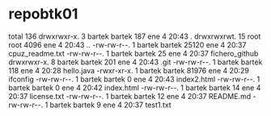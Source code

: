 # repobtk01
total 136
drwxrwxr-x.  3 bartek bartek   187 ene  4 20:43 .
drwxrwxrwt. 15 root   root    4096 ene  4 20:43 ..
-rw-rw-r--.  1 bartek bartek 25120 ene  4 20:37 cpuz_readme.txt
-rw-rw-r--.  1 bartek bartek    25 ene  4 20:37 fichero_github
drwxrwxr-x.  8 bartek bartek   201 ene  4 20:43 .git
-rw-rw-r--.  1 bartek bartek   118 ene  4 20:28 hello.java
-rwxr-xr-x.  1 bartek bartek 81976 ene  4 20:29 ifconfig
-rw-rw-r--.  1 bartek bartek     0 ene  4 20:43 index2.html
-rw-rw-r--.  1 bartek bartek     0 ene  4 20:42 index.html
-rw-rw-r--.  1 bartek bartek    14 ene  4 20:37 license.txt
-rw-rw-r--.  1 bartek bartek    12 ene  4 20:37 README.md
-rw-rw-r--.  1 bartek bartek     9 ene  4 20:37 test1.txt
